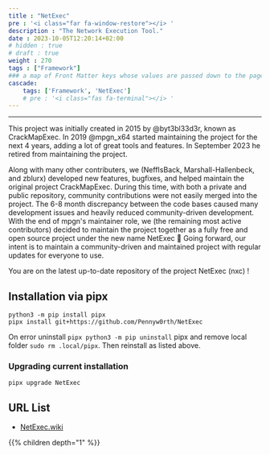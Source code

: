 ```yaml
---
title : "NetExec"
pre : '<i class="far fa-window-restore"></i> '
description : "The Network Execution Tool."
date : 2023-10-05T12:20:14+02:00
# hidden : true
# draft : true
weight : 270
tags : ["Framework"]
### a map of Front Matter keys whose values are passed down to the page's descendants unless overwritten by self or a closer ancestor's cascade. 
cascade:
    tags: ['Framework', 'NetExec']
    # pre : '<i class="fas fa-terminal"></i> '
---
```


---

This project was initially created in 2015 by @byt3bl33d3r, known as CrackMapExec. In 2019 @mpgn_x64 started maintaining the project for the next 4 years, adding a lot of great tools and features. In September 2023 he retired from maintaining the project.

Along with many other contributers, we (NeffIsBack, Marshall-Hallenbeck, and zblurx) developed new features, bugfixes, and helped maintain the original project CrackMapExec. During this time, with both a private and public repository, community contributions were not easily merged into the project. The 6-8 month discrepancy between the code bases caused many development issues and heavily reduced community-driven development. With the end of mpgn's maintainer role, we (the remaining most active contributors) decided to maintain the project together as a fully free and open source project under the new name NetExec 🚀 Going forward, our intent is to maintain a community-driven and maintained project with regular updates for everyone to use.

You are on the latest up-to-date repository of the project NetExec (nxc) !

## Installation via pipx

```plain
python3 -m pip install pipx
pipx install git+https://github.com/Pennyw0rth/NetExec
```

On error uninstall `pipx python3 -m pip uninstall` pipx and remove local folder `sudo rm .local/pipx`. Then reinstall as listed above.

### Upgrading current installation

```plain
pipx upgrade NetExec
```

## URL List

- [NetExec.wiki](https://www.netexec.wiki/)

{{% children depth="1" %}}
